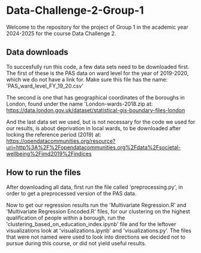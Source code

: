 # Data-Challenge-2-Group-1

Welcome to the repository for the project of Group 1 in the academic year 2024-2025 for the course Data Challenge 2.

## Data downloads
To succesfully run this code, a few data sets need to be downloaded first.
The first of these is the PAS data on ward level for the year of 2019-2020, which we do not have a link for.
Make sure this file has the name: 'PAS_ward_level_FY_19_20.csv'

The second is one that has geographical coordinates of the boroughs in London, 
found under the name 'London-wards-2018.zip at: https://data.london.gov.uk/dataset/statistical-gis-boundary-files-london

And the last data set we used, but is not necessary for the code we used for our results,
is about deprivation in local wards, to be downloaded after locking the reference period (2019)
at: https://opendatacommunities.org/resource?uri=http%3A%2F%2Fopendatacommunities.org%2Fdata%2Fsocietal-wellbeing%2Fimd2019%2Findices

## How to run the files
After downloading all data, first run the file called 'preprocessing.py', in order to get a preprocessed version of the PAS data.

Now to get our regression results run the 'Multivariate Regression.R' and 'Multivariate Regression Encoded.R' files, 
for our clustering on the highest qualification of people within a borough, run the 'clustering_based_on_education_index.ipynb' file 
and for the leftover visualizations look at 'visualizations.ipynb' and 'visualizations.py'.
The files that were not named were used to look into directions we decided not to pursue during this course, or did not yield useful results.